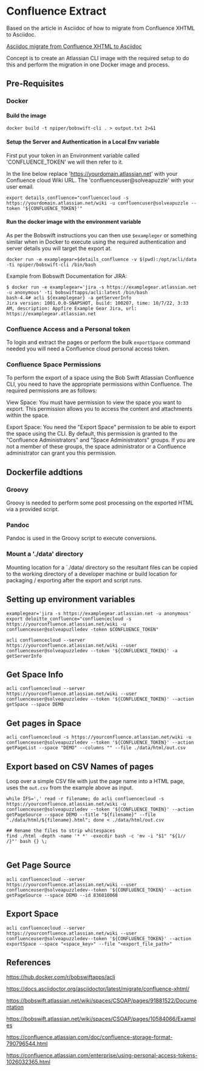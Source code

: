 # Confluence Extract

Based on the article in Asciidoc of how to migrate from Confluence XHTML to Asciidoc.

[Asciidoc migrate from Confluence XHTML to Asciidoc](https://docs.asciidoctor.org/asciidoctor/latest/migrate/confluence-xhtml/)

Concept is to create an Atlassian CLI image with the required setup to do this and perform the migration in one Docker image and process.

## Pre-Requisites

### Docker

#### Build the image

```
docker build -t npiper/bobswift-cli . > output.txt 2>&1
```

#### Setup the Server and Authentication in a Local Env variable

First put your token in an Environment variable called 'CONFLUENCE_TOKEN' we will then refer to it.

In the line below replace 'https://yourdomain.atlassian.net' with your Confluence cloud Wiki URL. The 'confluenceuser@solveapuzzle' with your user email.

```
export details_confluence="confluencecloud -s https://yourdomain.atlassian.net/wiki -u confluencuser@solveapuzzle --token '${CONFLUENCE_TOKEN}'"

```

#### Run the docker image with the environment variable

As per the Bobswift instructions you can then use `$exampleger` or something similar when in Docker to execute using the required authentication and server details you will target the export at.

```
docker run -e examplegear=$details_confluence -v $(pwd):/opt/acli/data -ti npiper/bobswift-cli /bin/bash
```

Example from Bobswift Documentation for JIRA:
```
$ docker run -e examplegear='jira -s https://examplegear.atlassian.net -u anonymous' -ti bobswiftapps/acli:latest /bin/bash
bash-4.4# acli ${examplegear} -a getServerInfo
Jira version: 1001.0.0-SNAPSHOT, build: 100207, time: 10/7/22, 3:33 AM, description: Appfire Example Gear Jira, url: https://examplegear.atlassian.net

```


### Confluence Access and a Personal token

To login and extract the pages or perform the bulk `exportSpace` command needed you will need a Confluence cloud personal access token.


### Confluence Space Permissions

To perform the export of a space using the Bob Swift Atlassian Confluence CLI, you need to have the appropriate permissions within Confluence. The required permissions are as follows:

View Space: You must have permission to view the space you want to export. This permission allows you to access the content and attachments within the space.

Export Space: You need the "Export Space" permission to be able to export the space using the CLI. By default, this permission is granted to the "Confluence Administrators" and "Space Administrators" groups. If you are not a member of these groups, the space administrator or a Confluence administrator can grant you this permission.


## Dockerfile addtions

### Groovy

Groovy is needed to perform some post processing on the exported HTML via a provided script.

### Pandoc

Pandoc is used in the Groovy script to execute conversions.

### Mount a './data' directory

Mounting location for a `./data/ directory so the resultant files can be copied to the working directory of a developer machine or build location for packaging / exporting after the export and script runs.


## Setting up environment variables

```
examplegear='jira -s https://examplegear.atlassian.net -u anonymous'
export deloitte_confluence="confluencecloud -s https://yourconfluence.atlassian.net/wiki -u confluenceuser@solveapuzlledev -token $CONFLUENCE_TOKEN"
```

```
acli confluencecloud --server https://yourconfluence.atlassian.net/wiki --user confluenceuser@solveapuzzledev --token '${CONFLUENCE_TOKEN}' -a getServerInfo
```

## Get Space Info

```
acli confluencecloud --server https://yourconfluence.atlassian.net/wiki --user confluenceuser@solveapuzzledev --token '${CONFLUENCE_TOKEN}' --action getSpace --space DEMO
```

## Get pages in Space

```
acli confluencecloud -s https://yourconfluence.atlassian.net/wiki -u confluenceuser@solveapuzzledev --token '${CONFLUENCE_TOKEN}' --action getPageList --space "DEMO" --columns "" --file ./data/html/out.csv
```

## Export based on CSV Names of pages

Loop over a simple CSV file with just the page name into a HTML page, uses the `out.csv` from the example above as input.

```
while IFS=',' read -r filename; do acli confluencecloud -s https://yourconfluence.atlassian.net/wiki -u confluenceuser@solveapuzzledev --token '${CONFLUENCE_TOKEN}' --action getPageSource --space DEMO --title "${filename}" --file "./data/html/${filename}.html"; done < ./data/html/out.csv 

## Rename the files to strip whitespaces 
find ./html -depth -name '* *' -execdir bash -c 'mv -i "$1" "${1// /}"' bash {} \;


```

## Get Page Source

```
acli confluencecloud --server https://yourconfluence.atlassian.net/wiki --user confluenceuser@solveapuzzledev--token '${CONFLUENCE_TOKEN}' --action getPageSource --space DEMO --id 836010068
```

## Export Space

```
acli confluencecloud --server https://yourconfluence.atlassian.net/wiki --user confluenceuser@solveapuzzledev--token '${CONFLUENCE_TOKEN}' --action exportSpace --space "<space_key>" --file "<export_file_path>"
```

## References

https://hub.docker.com/r/bobswiftapps/acli

https://docs.asciidoctor.org/asciidoctor/latest/migrate/confluence-xhtml/

https://bobswift.atlassian.net/wiki/spaces/CSOAP/pages/91881522/Documentation

https://bobswift.atlassian.net/wiki/spaces/CSOAP/pages/10584066/Examples

https://confluence.atlassian.com/doc/confluence-storage-format-790796544.html

https://confluence.atlassian.com/enterprise/using-personal-access-tokens-1026032365.html
